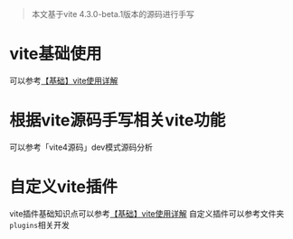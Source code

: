 > 本文基于vite 4.3.0-beta.1版本的源码进行手写


# vite基础使用
可以参考[【基础】vite使用详解](https://github.com/wbccb/blog/issues/6)

# 根据vite源码手写相关vite功能
可以参考「vite4源码」dev模式源码分析

# 自定义vite插件
vite插件基础知识点可以参考[【基础】vite使用详解](https://github.com/wbccb/blog/issues/6)
自定义插件可以参考文件夹`plugins`相关开发
